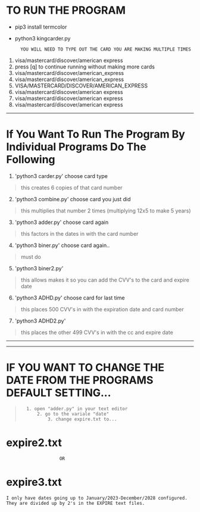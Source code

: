
#		TO RUN THE PROGRAM

- pip3 install termcolor
- python3 kingcarder.py


		YOU WILL NEED TO TYPE OUT THE CARD YOU ARE MAKING MULTIPLE TIMES

1.	visa/mastercard/discover/american express
2.	press [q] to continue running without making more cards
3.	visa/mastercard/discover/american_express
4.	visa/mastercard/discover/american_express
5.	VISA/MASTERCARD/DISCOVER/AMERICAN_EXPRESS
6.	visa/mastercard/discover/american express
7.	visa/mastercard/discover/american express
8.	visa/mastercard/discover/american express

_________________________________________________________________________________________________________________________________


#		If You Want To Run The Program By Individual Programs Do The Following


1. 'python3 carder.py'
	choose card type
>	this creates 6 copies of that card number

2. 'python3 combine.py'
	choose card you just did
>	this multiplies that number 2 times (multiplying 12x5 to make 5 years)

3. 'python3 adder.py'
	choose card again
>	this factors in the dates in with the card number

4. 'python3 biner.py'
	choose card again..
>	must do

5. 'python3 biner2.py'
>	this allows makes it so you can add the CVV's to the card and expire date

6. 'python3 ADHD.py'
	choose card for last time
>	this places 500 CVV's in with the expiration date and card number


7. 'python3 ADHD2.py'
>	this places the other 499 CVV's in with the cc and expire date
_________________________________________________________________________________________________________________________
__________________________________________________________________________________________________________________________

#	IF YOU WANT TO CHANGE THE DATE FROM THE PROGRAMS DEFAULT SETTING...
>		1. open "adder.py" in your text editor
>			2. go to the variale "date"
>				3. change expire.txt to...
#					expire2.txt
					    OR
#					expire3.txt

	I only have dates going up to January/2023-December/2028 configured. They are divided up by 2's in the EXPIRE text files.
